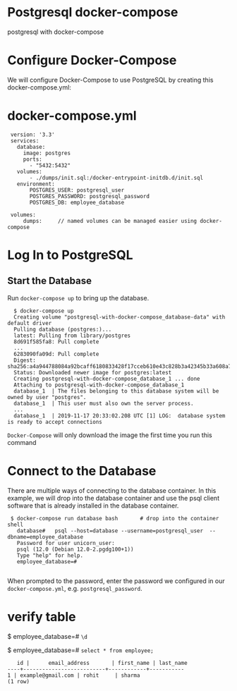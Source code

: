 # Postgresql docker-compose
 postgresql with docker-compose

# Configure Docker-Compose

 We will configure Docker-Compose to use PostgreSQL by creating this docker-compose.yml:

# docker-compose.yml
```
 version: '3.3'
 services:
   database:
     image: postgres
     ports:
       - "5432:5432"
   volumes:
       - ./dumps/init.sql:/docker-entrypoint-initdb.d/init.sql
   environment:    
       POSTGRES_USER: postgresql_user
       POSTGRES_PASSWORD: postgresql_password
       POSTGRES_DB: employee_database

 volumes:
     dumps:     // named volumes can be managed easier using docker-compose
```
# Log In to PostgreSQL

## Start the Database
  Run `docker-compose up` to bring up the database.
```
  $ docker-compose up                             
  Creating volume "postgresql-with-docker-compose_database-data" with default driver
  Pulling database (postgres:)...
  latest: Pulling from library/postgres
  8d691f585fa8: Pull complete
  ...                                                                             
  6283090fa09d: Pull complete
  Digest: sha256:a4a944788084a92bcaff6180833428f17cceb610e43c828b3a42345b33a608a7                                                                                                                                     
  Status: Downloaded newer image for postgres:latest                                                        
  Creating postgresql-with-docker-compose_database_1 ... done                                  
  Attaching to postgresql-with-docker-compose_database_1                                                                                                                                                              
  database_1  | The files belonging to this database system will be owned by user "postgres".                                                                                                                         
  database_1  | This user must also own the server process.
  ...
  database_1  | 2019-11-17 20:33:02.208 UTC [1] LOG:  database system is ready to accept connections
  ```
 `Docker-Compose` will only download the image the first time you run this command
 
# Connect to the Database

 There are multiple ways of connecting to the database container. In this example, we will drop into the database container
 and use the psql client software that is already installed in the database container.

```
 $ docker-compose run database bash       # drop into the container shell
   database#   psql --host=database --username=postgresql_user  --dbname=employee_database
   Password for user unicorn_user: 
   psql (12.0 (Debian 12.0-2.pgdg100+1))
   Type "help" for help.
   employee_database=#
 
```

 When prompted to the password, enter the password we configured in our `docker-compose.yml`, e.g. `postgresql_password`.
 
 
 # verify table
  $ employee_database=# `\d`
  
  $ employee_database=# `select * from employee;`
  ```
     id |      email_address       | first_name | last_name 
----+--------------------------+------------+-----------
  1 | example@gmail.com | rohit     | sharma
(1 row)

  
  ```
  
 

  
  
  
  
  
  
